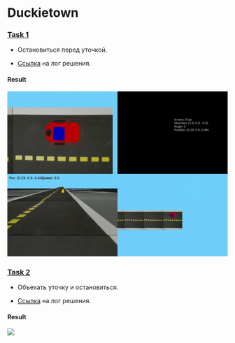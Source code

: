 # Duckietown

### [Task 1](part_1.py)

- Остановиться перед уточкой. 

- [Ссылка](https://github.com/OSLL/aido-auto-feedback/tree/b6af6c092d4c366e7836248a3e8f47d3439533bf8ed188f27fbdc9d7) на лог решения.

#### Result

![](data/record_01.gif)


### [Task 2](part_2.py)

- Объехать уточку и остановиться.

- [Ссылка](https://github.com/OSLL/aido-auto-feedback/tree/61ccf92750f66af10dd5c2369c273ce711a3a756b2a96bc9f809b771) на лог решения.

#### Result

![](data/record_02.gif)